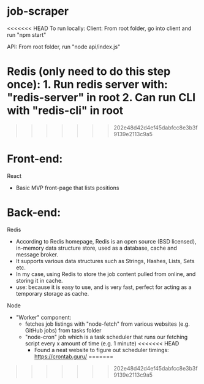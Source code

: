 # job-scraper
<<<<<<< HEAD
To run locally:
Client:
 From root folder, go into client and run "npm start"

API:
    From root folder, run "node api/index.js"

Redis (only need to do this step once):
    1. Run redis server with: "redis-server" in root
    2. Can run CLI with "redis-cli" in root
=======
>>>>>>> 202e48d42d4ef45dabfcc8e3b3f9139e2113c9a5

# Front-end:
React
 - Basic MVP front-page that lists positions

# Back-end:

Redis
- According to Redis homepage, Redis is an open source (BSD licensed), in-memory data structure store, used as a database, cache and message broker.
- It supports various data structures such as Strings, Hashes, Lists, Sets etc.
- In my case, using Redis to store the job content pulled from online, and storing it in cache.
- use: because it is easy to use, and is very fast, perfect for acting as a temporary storage as cache.

Node
- "Worker" component: 
    - fetches job listings with "node-fetch" from various websites (e.g. GitHub jobs) from tasks folder
    - "node-cron" job which is a task scheduler that runs our fetching script every x amount of time (e.g. 1 minute)
<<<<<<< HEAD
        - Found a neat website to figure out scheduler timings: https://crontab.guru/
=======
>>>>>>> 202e48d42d4ef45dabfcc8e3b3f9139e2113c9a5
